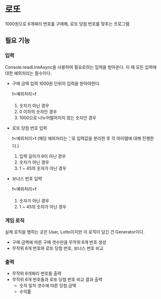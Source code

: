 # 로또

1000원으로 6개짜리 번호를 구매해, 로또 당첨 번호를 맞추는 프로그램

## 필요 기능

### 입력

Console.readLineAsync을 사용하여 필요로하는 입력을 받아온다.
이 때 모든 입력에 대한 예외처리는 필수이다.

- 구매 금액 입력
  1000원 단위의 입력을 받아야한다.

  :heavy_exclamation_mark:<예외처리>:heavy_exclamation_mark:

  1. 숫자가 아닌 경우
  2. 0 이하의 숫자인 경우
  3. 1000으로 나누어떨어지지 않는 숫자인 경우

- 로또 당첨 번호 입력

  :heavy_exclamation_mark:<예외처리>:heavy_exclamation_mark: (해당 예외처리는 ','로 입력값을 분리한 후 각 아이템에 대해 진행한다.)

  1. 입력 길이가 6이 아닌 경우
  2. 숫자가 아닌 경우
  3. 1 ~ 45의 숫자가 아닌 경우

- 보너스 번호 입력

  :heavy_exclamation_mark:<예외처리>:heavy_exclamation_mark:

  1. 숫자가 아닌 경우
  2. 1 ~ 45의 숫자가 아닌 경우

### 게임 로직

실제 로직을 행하는 곳은 User, Lotto이지만 이 로직이 담긴 건 Generator이다.

- 구매 금액에 따른 구매 갯수만큼 무작위 6개 번호 생성
- 무작위 6개 번호와 로또 당첨 번호, 보너스 번호 비교

### 출력

- 무작위 6개짜리 번호들 출력
- 무작위 6개 번호들과 로또 당첨 번호 비교 결과 출력
  - 숫자 일치 갯수에 따른 당첨 금액
  - 수익률
